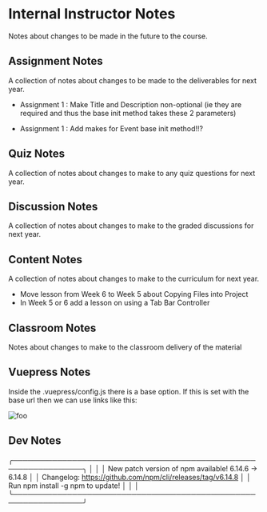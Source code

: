 # Internal Instructor Notes

Notes about changes to be made in the future to the course.

## Assignment Notes

A collection of notes about changes to be made to the deliverables for next year.

- Assignment 1 : Make Title and Description non-optional (ie they are required and thus the base init method takes these 2 parameters)

- Assignment 1 : Add makes for Event base init method!!?

## Quiz Notes

A collection of notes about changes to make to any quiz questions for next year.

## Discussion Notes

A collection of notes about changes to make to the graded discussions for next year.

## Content Notes

A collection of notes about changes to make to the curriculum for next year.
- Move lesson from Week 6 to Week 5 about Copying Files into Project
- In Week 5 or 6 add a lesson on using a Tab Bar Controller

## Classroom Notes

Notes about changes to make to the classroom delivery of the material

## Vuepress Notes

Inside the .vuepress/config.js there is a base option. If this is set with the base url then we can use links like this:

<img :src="$withBase('/foo.png')" alt="foo">


## Dev Notes

   ╭────────────────────────────────────────────────────────────────╮
   │                                                                │
   │      New patch version of npm available! 6.14.6 → 6.14.8       │
   │   Changelog: https://github.com/npm/cli/releases/tag/v6.14.8   │
   │               Run npm install -g npm to update!                │
   │                                                                │
   ╰────────────────────────────────────────────────────────────────╯